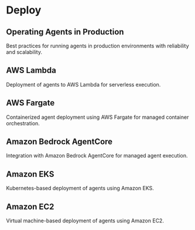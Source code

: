 # Deploy

## Operating Agents in Production

Best practices for running agents in production environments with reliability and scalability.

## AWS Lambda

Deployment of agents to AWS Lambda for serverless execution.

## AWS Fargate

Containerized agent deployment using AWS Fargate for managed container orchestration.

## Amazon Bedrock AgentCore

Integration with Amazon Bedrock AgentCore for managed agent execution.

## Amazon EKS

Kubernetes-based deployment of agents using Amazon EKS.

## Amazon EC2

Virtual machine-based deployment of agents using Amazon EC2.